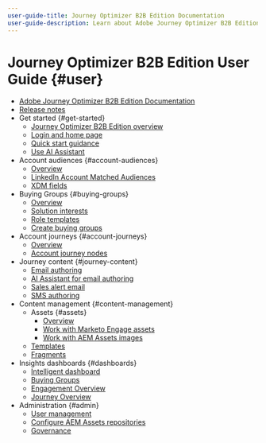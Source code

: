 ```yaml
---
user-guide-title: Journey Optimizer B2B Edition Documentation
user-guide-description: Learn about Adobe Journey Optimizer B2B Edition and how you can use it orchestrate account and buying group journeys using built-in generative AI and industry-leading automation.
---
```


# Journey Optimizer B2B Edition User Guide {#user}

+ [Adobe Journey Optimizer B2B Edition Documentation](guide-overview.md)
+ [Release notes](./release-notes/release-notes.md)
+ Get started {#get-started}
    + [Journey Optimizer B2B Edition overview](about-journey-optimizer-b2b-edition.md)
    + [Login and home page](home-page.md)
    + [Quick start guidance](./start/get-started.md)
    + [Use AI Assistant](./start/ai-assistant.md)
+ Account audiences {#account-audiences}
    + [Overview](./audiences/account-audience-overview.md)
    + [LinkedIn Account Matched Audiences](./data/linkedin-account-matched-audiences.md)
    + [XDM fields](./data/field-mapping.md)
+ Buying Groups {#buying-groups}
    + [Overview](./buying-groups/buying-groups-overview.md)
    + [Solution interests](./buying-groups/solution-interests.md)
    + [Role templates](./buying-groups/buying-groups-role-templates.md)
    + [Create buying groups](./buying-groups/buying-groups-create.md)
+ Account journeys {#account-journeys}
    + [Overview](./journeys/journey-overview.md)
    + [Account journey nodes](./journeys/journey-nodes.md)
+ Journey content {#journey-content}
    + [Email authoring](./content/email-authoring.md)
    + [AI Assistant for email authoring](./content/ai-assistant-emails.md)
    + [Sales alert email](./content/sales-alert-email.md)
    + [SMS authoring](./content/sms-authoring.md)
+ Content management {#content-management}
   + Assets {#assets}
      + [Overview](./content/assets-overview.md)
      + [Work with Marketo Engage assets](./content/marketo-engage-design-studio.md)
      + [Work with AEM Assets images](./content/aem-assets.md)
   + [Templates](./content/email-templates.md)
   + [Fragments](./content/fragments.md)
+ Insights dashboards {#dashboards}
    + [Intelligent dashboard](./dashboards/intelligent-dashboard.md)
    + [Buying Groups](./dashboards/buying-groups-dashboard.md)
    + [Engagement Overview](./dashboards/engagement-dashboard.md)
    + [Journey Overview](./dashboards/journeys-dashboard.md)
+ Administration {#admin}
    + [User management](./admin/user-management.md)
    + [Configure AEM Assets repositories](./admin/configure-aem-repositories.md)
    + [Governance](./admin/governance.md)
